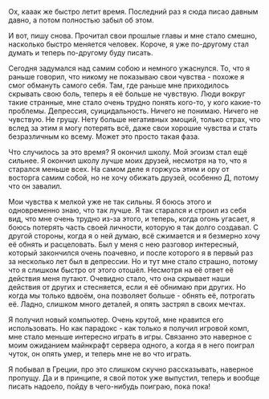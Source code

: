 Ох, кааак же быстро летит время.
Последний раз я сюда писао давным давно,
а потом полностью забыл об этом.

И вот, пишу снова. Прочитал свои прошлые
главы и мне стало смешно, насколько быстро
меняется человек. Короче, я уже по-другому
стал думать и теперь по-другому буду
писать.

Сегодня задумался над самим собою и
немного ужаснулся. То, что я раньше
говорил, что никому не показываю свои
чувства - похоже я смог обмануть самого
себя. Там, где раньше мне приходилось
скрывать свою боль, теперь я её больше не
чувствую. Люди вокруг такие странные,
мне стало очень трудно понять кого-то,
у кого какие-то проблемы. Депрессия,
суицидальность. Ничего не понимаю.
Ничего не чувствую. Не грущу. Нету больше
негативных эмоций, только страх,
что вслед за этим я могу потерять всё,
даже свои хорошие чувства и стать
безразличным ко всему. Может это просто
такая фаза.

Что случилось за это время? Я окончил
школу. Мой эгоизм стал ещё сильнее.
Я окончил школу лучше моих друзей,
несмотря на то, что я старался меньше
всех. На самом деле я горжусь этим и ору
от восторга самим собой, но не хочу
обижать друзей, особенно Д, потому что
он завалил.

Мои чувства к мелкой уже не так сильны.
Я боюсь этого и одновременно знаю, что так
лучше. Я так старался и строил из себя 
вид, что мне очень трудно из-за этого,
и теперь, когда огонь угасает, я боюсь
потерять часть своей личности, которую
я так долго создавал. С другой стороны,
когда я о ней думаю, всё сжимается и я
безмерно хочу её обнять и расцеловать.
Был у меня с нею разговор интересный,
который закончился очень поачевно,
и после которого я в первый раз за
несколько лет был в депрессии. Но и тут
мне стало страшно, потому что я слишком
быстро от этого отошёл. Несмотря на её
ответ её действия меня путают. Очевидно
стало, что она скрывает наши действия 
от других и стесняется, если я её обнимаю
при других. Но когда мы только вдвоём,
она позволяет больше - обнять её,
потрогать её. Ладно, слишком много
деталей, я опять застрял в своих мечтах.

Я получил новый компьютер. Очень крутой,
мне нравится его использовать. Но как
парадокс - как только я получил игровой
комп, мне стало меньше интересно играть
в игры. Связанно это наверное с моим
ожиданием майнкрафт сервера одного,
а когда я в него поиграл чуток, он опять
умер, и теперь мне не во что играть.

Я побывал в Греции, про это слишком скучно
рассказывать, наверное пропущу. Да и
в принципе, я свой поток уже выпустил,
теперь и вообще писать надоело, пойду
в чего-нибудь поиграю, пока пока!
